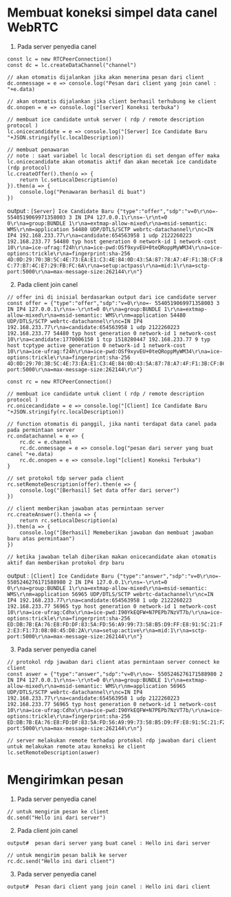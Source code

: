 # Membuat koneksi simpel data canel WebRTC

1. Pada server penyedia canel

```
const lc = new RTCPeerConnection()
const dc = lc.createDataChannel("channel")

// akan otomatis dijalankan jika akan menerima pesan dari client
dc.onmessage = e => console.log("Pesan dari client yang join canel : "+e.data)

// akan otomatis dijalankan jika client berhasil terhubung ke client
dc.onopen = e => console.log("[server] Koneksi terbuka")

// membuat ice candidate untuk server ( rdp / remote description protocol )
lc.onicecandidate = e => console.log("[Server] Ice Candidate Baru "+JSON.stringify(lc.localDescription))

// membuat penawaran
// note : saat variabel lc local description di set dengan offer maka lc.onicecandidate akan otomatis aktif dan akan mecetak ice candidate (rdp protocol)
lc.createOffer().then(o => {
    return lc.setLocalDescription(o)
}).then(a => {
    console.log("Penawaran berhasil di buat")
})

```

output : `[Server] Ice Candidate Baru {"type":"offer","sdp":"v=0\r\no=- 5540519069971358003 3 IN IP4 127.0.0.1\r\ns=-\r\nt=0 0\r\na=group:BUNDLE 1\r\na=extmap-allow-mixed\r\na=msid-semantic: WMS\r\nm=application 54480 UDP/DTLS/SCTP webrtc-datachannel\r\nc=IN IP4 192.168.233.77\r\na=candidate:654563958 1 udp 2122260223 192.168.233.77 54480 typ host generation 0 network-id 1 network-cost 10\r\na=ice-ufrag:f24h\r\na=ice-pwd:OSf9xyvEU+0teQRoppMyWM34\r\na=ice-options:trickle\r\na=fingerprint:sha-256 4D:0D:29:70:3B:5C:4E:73:EA:E1:C3:4E:84:0D:43:5A:87:78:A7:4F:F1:3B:CF:8C:77:B7:4C:E7:29:FB:FC:6A\r\na=setup:actpass\r\na=mid:1\r\na=sctp-port:5000\r\na=max-message-size:262144\r\n"}`

2. Pada client join canel

```
// offer ini di inisial berdasarkan output dari ice candidate server
const offer = {"type":"offer","sdp":"v=0\r\no=- 5540519069971358003 3 IN IP4 127.0.0.1\r\ns=-\r\nt=0 0\r\na=group:BUNDLE 1\r\na=extmap-allow-mixed\r\na=msid-semantic: WMS\r\nm=application 54480 UDP/DTLS/SCTP webrtc-datachannel\r\nc=IN IP4 192.168.233.77\r\na=candidate:654563958 1 udp 2122260223 192.168.233.77 54480 typ host generation 0 network-id 1 network-cost 10\r\na=candidate:1770006150 1 tcp 1518280447 192.168.233.77 9 typ host tcptype active generation 0 network-id 1 network-cost 10\r\na=ice-ufrag:f24h\r\na=ice-pwd:OSf9xyvEU+0teQRoppMyWM34\r\na=ice-options:trickle\r\na=fingerprint:sha-256 4D:0D:29:70:3B:5C:4E:73:EA:E1:C3:4E:84:0D:43:5A:87:78:A7:4F:F1:3B:CF:8C:77:B7:4C:E7:29:FB:FC:6A\r\na=setup:actpass\r\na=mid:1\r\na=sctp-port:5000\r\na=max-message-size:262144\r\n"}

const rc = new RTCPeerConnection()

// membuat ice candidate untuk client ( rdp / remote description protocol )
rc.onicecandidate = e => console.log("[Client] Ice Candidate Baru "+JSON.stringify(rc.localDescription))

// function otomatis di panggil, jika nanti terdapat data canel pada pada permintaan server
rc.ondatachannel = e => {
    rc.dc = e.channel
    rc.dc.onmessage = e => console.log("pesan dari server yang buat canel "+e.data)
    rc.dc.onopen = e => console.log("[client] Koneksi Terbuka")
}

// set protokol tdp server pada client
rc.setRemoteDescription(offer).then(e => {
    console.log("[Berhasil] Set data offer dari server")
})

// client memberikan jawaban atas permintaan server
rc.createAnswer().then(a => {
    return rc.setLocalDescription(a)
}).then(a => {
    console.log("[Berhasil] Memeberikan jawaban dan membuat jawaban baru atas permintaan")
})

// ketika jawaban telah diberikan makan onicecandidate akan otomatis aktif dan memberikan protokol drp baru
```

output : `[Client] Ice Candidate Baru {"type":"answer","sdp":"v=0\r\no=- 5505246276171588980 2 IN IP4 127.0.0.1\r\ns=-\r\nt=0 0\r\na=group:BUNDLE 1\r\na=extmap-allow-mixed\r\na=msid-semantic: WMS\r\nm=application 56965 UDP/DTLS/SCTP webrtc-datachannel\r\nc=IN IP4 192.168.233.77\r\na=candidate:654563958 1 udp 2122260223 192.168.233.77 56965 typ host generation 0 network-id 1 network-cost 10\r\na=ice-ufrag:Cdhx\r\na=ice-pwd:I90YkEQFW+N7PEPb7NzVT7b/\r\na=ice-options:trickle\r\na=fingerprint:sha-256 ED:DB:7B:EA:76:E8:FD:DF:83:5A:FD:56:A9:99:73:58:B5:D9:FF:E8:91:5C:21:F2:E3:F1:73:08:08:45:D8:2A\r\na=setup:active\r\na=mid:1\r\na=sctp-port:5000\r\na=max-message-size:262144\r\n"}`

3. Pada server penyedia canel

```
// protokol rdp jawaban dari client atas permintaan server connect ke client
const aswer = {"type":"answer","sdp":"v=0\r\no=- 5505246276171588980 2 IN IP4 127.0.0.1\r\ns=-\r\nt=0 0\r\na=group:BUNDLE 1\r\na=extmap-allow-mixed\r\na=msid-semantic: WMS\r\nm=application 56965 UDP/DTLS/SCTP webrtc-datachannel\r\nc=IN IP4 192.168.233.77\r\na=candidate:654563958 1 udp 2122260223 192.168.233.77 56965 typ host generation 0 network-id 1 network-cost 10\r\na=ice-ufrag:Cdhx\r\na=ice-pwd:I90YkEQFW+N7PEPb7NzVT7b/\r\na=ice-options:trickle\r\na=fingerprint:sha-256 ED:DB:7B:EA:76:E8:FD:DF:83:5A:FD:56:A9:99:73:58:B5:D9:FF:E8:91:5C:21:F2:E3:F1:73:08:08:45:D8:2A\r\na=setup:active\r\na=mid:1\r\na=sctp-port:5000\r\na=max-message-size:262144\r\n"}

// server melakukan remote terhadap protokol rdp jawaban dari client untuk melakukan remote atau koneksi ke client
lc.setRemoteDescription(aswer)

```

# Mengirimkan pesan

1. Pada server penyedia canel

```
// untuk mengirim pesan ke client
dc.send("Hello ini dari server")
```

2. Pada client join canel

```
output#  pesan dari server yang buat canel : Hello ini dari server

// untuk mengirim pesan balik ke server
rc.dc.send("Hello ini dari client")
```

3. Pada server penyedia canel

```
output#  Pesan dari client yang join canel : Hello ini dari client
```
